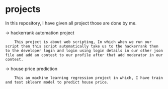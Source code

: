 # projects
In this repository, I have given all project those are done by me.

-> hackerrank automation project

        This project is about web scripting, In which when we run our script then this script automatically take us to the hackerrank then to the developer login and login using login details in our other json file and add an contest to our profile after that add moderator in our contest.
        
        
-> house price prediction

        This an machine learning regression project in which, I have train and test sklearn model to predict house price.
